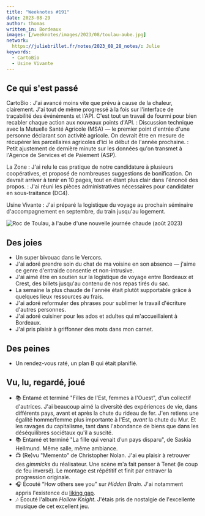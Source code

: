 ```yaml
---
title: "Weeknotes #191"
date: 2023-08-29
author: thomas
written_in: Bordeaux
images: [/weeknotes/images/2023/08/toulau-aube.jpg]
network:
  https://juliebrillet.fr/notes/2023_08_28_notes/: Julie
keywords:
  - CartoBio
  - Usine Vivante
---
```


<!--more-->

## Ce qui s'est passé

CartoBio
: J'ai avancé moins vite que prévu à cause de la chaleur, clairement. J'ai tout de même progressé à la fois sur l'interface de traçabilité des événéments et l'API. C'est tout un travail de fourmi pour bien recabler chaque action aux nouveaux points d'API.
: Discussion technique avec la Mutuelle Santé Agricole (MSA) — le premier point d'entrée d'une personne déclarant son activité agricole. On devrait être en mesure de récupérer les parcellaires agricoles d'ici le début de l'année prochaine.
: Petit ajustement de dernière minute sur les données qu'on transmet à l'Agence de Services et de Paiement (ASP).

La Zone
: J'ai relu le cas pratique de notre candidature à plusieurs coopératives, et proposé de nombreuses suggestions de bonification. On devrait arriver à tenir en 10 pages, tout en étant plus clair dans l'énoncé des propos.
: J'ai réuni les pièces administratives nécessaires pour candidater en sous-traitance (DC4).

Usine Vivante
: J'ai préparé la logistique du voyage au prochain séminaire d'accompagnement en septembre, du train jusqu'au logement.

![](/weeknotes/images/2023/08/toulau-aube.jpg "Roc de Toulau, à l'aube d'une nouvelle journée chaude (août 2023)")

## Des joies

- Un super bivouac dans le Vercors.
- J'ai adoré prendre soin du chat de ma voisine en son absence — j'aime ce genre d'entraide consentie et non-intrusive.
- J'ai aimé être en soutien sur la logistique de voyage entre Bordeaux et Crest, des billets jusqu'au contenu de nos repas tirés du sac.
- La semaine la plus chaude de l'année était plutôt supportable grâce à quelques lieux ressources au frais.
- J'ai adoré reformuler des phrases pour sublimer le travail d'écriture d'autres personnes.
- J'ai adoré cuisiner pour les ados et adultes qui m'accueillaient à Bordeaux.
- J'ai pris plaisir à griffonner des mots dans mon carnet.

## Des peines

- Un rendez-vous raté, un plan B qui était planifié.

## Vu, lu, regardé, joué

- 📚 Entamé et terminé "Filles de l'Est, femmes à l'Ouest", d'un collectif d'autrices. J'ai beaucoup aimé la diversité des expériences de vie, dans différents pays, avant et après la chute du rideau de fer. J'en retiens une égalité homme/femme plus importante à l'Est, _avant_ la chute du Mur. Et les ravages du capitalisme, tant dans l'abondance de biens que dans les déséquilibres sociétaux qu'il a suscité.
- 📚 Entamé et terminé "La fille qui venait d’un pays disparu", de Saskia Hellmund. Même salle, même ambiance.
- 📺 (Re)vu "Memento" de Christopher Nolan. J'ai eu plaisir à retrouver des _gimmicks_ du réalisateur. Une scène m'a fait penser à Tenet (le coup de feu inversé). Le montage est répétitif et finit par entraver la progression originale.
- 🎧 Écouté <q lang="en">How others see you</q> sur <i lang="en">Hidden Brain</i>. J'ai notamment appris l'existence du [liking gap](https://en.wikipedia.org/wiki/Liking_gap).
- 🎶 Écouté l'album <cite lang="en">Hollow Knight</cite>. J'étais pris de nostalgie de l'excellente musique de cet excellent jeu.
